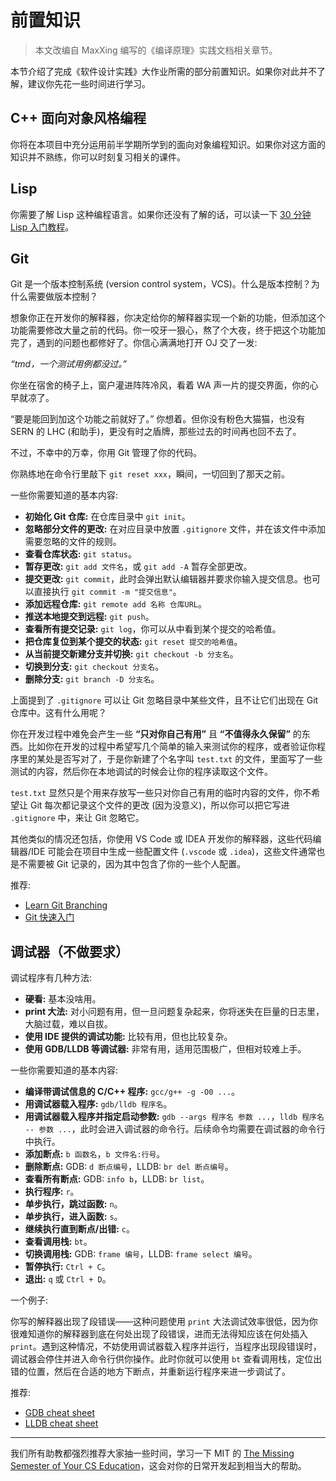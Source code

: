 # 前置知识

> 本文改编自 MaxXing 编写的《编译原理》实践文档相关章节。

本节介绍了完成《软件设计实践》大作业所需的部分前置知识。如果你对此并不了解，建议你先花一些时间进行学习。

## C++ 面向对象风格编程

你将在本项目中充分运用前半学期所学到的面向对象编程知识。如果你对这方面的知识并不熟练，你可以时刻复习相关的课件。

## Lisp 

你需要了解 Lisp 这种编程语言。如果你还没有了解的话，可以读一下 [30 分钟 Lisp 入门教程](https://pku-software.github.io/lisp-tutorial/)。

## Git

Git 是一个版本控制系统 (version control system，VCS)。什么是版本控制？为什么需要做版本控制？

想象你正在开发你的解释器，你决定给你的解释器实现一个新的功能，但添加这个功能需要修改大量之前的代码。你一咬牙一狠心，熬了个大夜，终于把这个功能加完了，遇到的问题也都修好了。你信心满满地打开 OJ 交了一发:

*“tmd，一个测试用例都没过。”*

你坐在宿舍的椅子上，窗户灌进阵阵冷风，看着 WA 声一片的提交界面，你的心早就凉了。

“要是能回到加这个功能之前就好了。” 你想着。但你没有粉色大猫猫，也没有 SERN 的 LHC (和助手)，更没有时之盾牌，那些过去的时间再也回不去了。

不过，不幸中的万幸，你用 Git 管理了你的代码。

你熟练地在命令行里敲下 `git reset xxx`，瞬间，一切回到了那天之前。

一些你需要知道的基本内容:

- **初始化 Git 仓库:** 在仓库目录中 `git init`。
- **忽略部分文件的更改:** 在对应目录中放置 `.gitignore` 文件，并在该文件中添加需要忽略的文件的规则。
- **查看仓库状态:** `git status`。
- **暂存更改:** `git add 文件名`，或 `git add -A` 暂存全部更改。
- **提交更改:** `git commit`，此时会弹出默认编辑器并要求你输入提交信息。也可以直接执行 `git commit -m "提交信息"`。
- **添加远程仓库:** `git remote add 名称 仓库URL`。
- **推送本地提交到远程:** `git push`。
- **查看所有提交记录:** `git log`，你可以从中看到某个提交的哈希值。
- **把仓库复位到某个提交的状态:** `git reset 提交的哈希值`。
- **从当前提交新建分支并切换:** `git checkout -b 分支名`。
- **切换到分支:** `git checkout 分支名`。
- **删除分支:** `git branch -D 分支名`。

上面提到了 `.gitignore` 可以让 Git 忽略目录中某些文件，且不让它们出现在 Git 仓库中。这有什么用呢？

你在开发过程中难免会产生一些 **“只对你自己有用”** 且 **“不值得永久保留”** 的东西。比如你在开发的过程中希望写几个简单的输入来测试你的程序，或者验证你程序里的某处是否写对了，于是你新建了个名字叫 `test.txt` 的文件，里面写了一些测试的内容，然后你在本地调试的时候会让你的程序读取这个文件。

`test.txt` 显然只是个用来存放写一些只对你自己有用的临时内容的文件，你不希望让 Git 每次都记录这个文件的更改 (因为没意义)，所以你可以把它写进 `.gitignore` 中，来让 Git 忽略它。

其他类似的情况还包括，你使用 VS Code 或 IDEA 开发你的解释器，这些代码编辑器/IDE 可能会在项目中生成一些配置文件 (`.vscode` 或 `.idea`)，这些文件通常也是不需要被 Git 记录的，因为其中包含了你的一些个人配置。

推荐:

- [Learn Git Branching](https://learngitbranching.js.org)
- [Git 快速入门](https://nju-projectn.github.io/ics-pa-gitbook/ics2021/git.html)

## 调试器（不做要求）

调试程序有几种方法:

- **硬看:** 基本没啥用。
- **print 大法:** 对小问题有用，但一旦问题复杂起来，你将迷失在巨量的日志里，大脑过载，难以自拔。
- **使用 IDE 提供的调试功能:** 比较有用，但也比较复杂。
- **使用 GDB/LLDB 等调试器:** 非常有用，适用范围极广，但相对较难上手。

一些你需要知道的基本内容:

- **编译带调试信息的 C/C++ 程序:** `gcc/g++ -g -O0 ...`。
- **用调试器载入程序:** `gdb/lldb 程序名`。
- **用调试器载入程序并指定启动参数:** `gdb --args 程序名 参数 ...`，`lldb 程序名 -- 参数 ...`，此时会进入调试器的命令行。后续命令均需要在调试器的命令行中执行。
- **添加断点:** `b 函数名`，`b 文件名:行号`。
- **删除断点:** GDB: `d 断点编号`，LLDB: `br del 断点编号`。
- **查看所有断点:** GDB: `info b`，LLDB: `br list`。
- **执行程序:** `r`。
- **单步执行，跳过函数:** `n`。
- **单步执行，进入函数:** `s`。
- **继续执行直到断点/出错:** `c`。
- **查看调用栈:** `bt`。
- **切换调用栈:** GDB: `frame 编号`，LLDB: `frame select 编号`。
- **暂停执行:** `Ctrl + C`。
- **退出:** `q` 或 `Ctrl + D`。

一个例子:

你写的解释器出现了段错误——这种问题使用 `print` 大法调试效率很低，因为你很难知道你的解释器到底在何处出现了段错误，进而无法得知应该在何处插入 `print`。遇到这种情况，不妨使用调试器载入程序并运行，当程序出现段错误时，调试器会停住并进入命令行供你操作。此时你就可以使用 `bt` 查看调用栈，定位出错的位置，然后在合适的地方下断点，并重新运行程序来进一步调试了。

推荐:

- [GDB cheat sheet](https://darkdust.net/files/GDB%20Cheat%20Sheet.pdf)
- [LLDB cheat sheet](https://www.nesono.com/sites/default/files/lldb%20cheat%20sheet.pdf)

-----

我们所有助教都强烈推荐大家抽一些时间，学习一下 MIT 的 [The Missing Semester of Your CS Education](https://missing.csail.mit.edu/)，这会对你的日常开发起到相当大的帮助。
